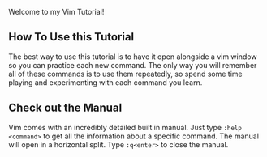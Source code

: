 Welcome to my Vim Tutorial!

## How To Use this Tutorial

The best way to use this tutorial is to have it open alongside a vim window so you can practice each new command. The only way you will remember all of these commands is to use them repeatedly, so spend some time playing and experimenting with each command you learn.

## Check out the Manual

Vim comes with an incredibly detailed built in manual. Just type `:help
<command>` to get all the information about a specific command. The manual will open
in a horizontal split. Type `:q<enter>` to close the manual.
